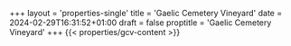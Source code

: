 +++
layout = 'properties-single'
title = 'Gaelic Cemetery Vineyard'
date = 2024-02-29T16:31:52+01:00
draft = false
proptitle = 'Gaelic Cemetery Vineyard'
+++
{{< properties/gcv-content >}}

